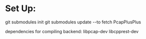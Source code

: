 # Set Up:

git submodules init
git submodules update
--to fetch PcapPlusPlus

dependencies for compiling backend:
libpcap-dev
libcpprest-dev
